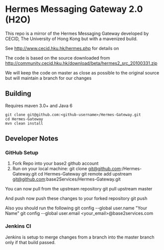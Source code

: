 # Hermes Messaging Gateway 2.0 (H2O)

This repo is a mirror of the Hermes Messaging Gateway developed by 
CECID, The University of Hong Kong but with a mavenized build.

See http://www.cecid.hku.hk/hermes.php for details on 

The code is based on the source downloaded from 
http://community.cecid.hku.hk/download/beta/hermes2_src_20100331.zip

We will keep the code on master as close as possible to the original
source but will maintain a branch for our changes

## Building

Requires maven 3.0+  and Java 6
	
	git clone git@github.com:<github-username>/Hermes-Gateway.git
	cd Hermes-Gateway
	mvn clean install

## Developer Notes

### GitHub Setup
1. Fork Repo into your base2 github account
2. Run on your local machine:
		git clone git@github.com:<github-username>/Hermes-Gateway.git
		cd Hermes-Gateway
		git remote add upstream git@github.com:base2Services/Hermes-Gateway.git

You can now pull from the upstream repository
	git pull upstream master
	
And push now push these changes to your forked repository
	git push
	
Also you should run the following
    git config --global user.name "Your Name"
    git config --global user.email <your_email>@base2services.com
    
### Jenkins CI

Jenkins is setup to merge changes from a branch into the master branch only if
that build passed.


